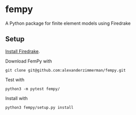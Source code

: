 # fempy
A Python package for finite element models using Firedrake

## Setup

[Install Firedrake](https://www.firedrakeproject.org/download.html).

Download FemPy with 

    git clone git@github.com:alexanderzimmerman/fempy.git

Test with

    python3 -m pytest fempy/

Install with

    python3 fempy/setup.py install
    
